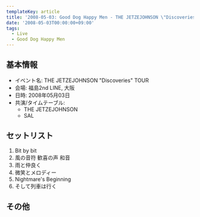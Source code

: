 ```yaml
---
templateKey: article
title: '2008-05-03: Good Dog Happy Men - THE JETZEJOHNSON \"Discoveries\" TOUR at 大阪福島2nd LINE'
date: '2008-05-03T00:00:00+09:00'
tags:
  - Live
  - Good Dog Happy Men
---
```

## 基本情報

* イベント名: THE JETZEJOHNSON "Discoveries" TOUR
* 会場: 福島2nd LINE, 大阪
* 日時: 2008年05月03日
* 共演/タイムテーブル:
  * THE JETZEJOHNSON
  * SAL

## セットリスト

1. Bit by bit
1. 風の音符 歓喜の声 和音
1. 雨と仲良く
1. 微笑とメロディー
1. Nightmare's Beginning
1. そして列車は行く

## その他

